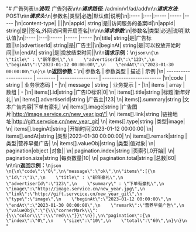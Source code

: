 "# 广告列表\n***说明***: 广告列表\n\n***请求路径***: /admin/v1/ad/add\n\n***请求方法***: POST\n\n***请求头***:\n|参数名|类型|必选|默认值|说明|\n|:----    |:---|:----- |-----   |-----   |\n|content-type| ||||\n|appid| string|是||访问服务的备案id|\n|appid| string|是||签名,外网访问需开启签名|\n\n\n***请求参数***:\n|参数名|类型|必选|说明|默认值|\n|:----    |:---|:----- |-----   |-----   |\n|title| string|是|广告标题||\n|advertiserId| string|是|广告主||\n|beginAt| string|是|可以投放开始时间||\n|endAt| string|是|投放结束时间||\n\n**请求示例：**\n```json\n{\n    \"title\" : \"新年豪礼\",\n    \"advertiserId\":\"123\",\n    \"beginAt\":\"2023-01-12 00:00:00\",\n    \"endAt\":\"2023-01-30 00:00:00\"\n}\n``` \n**返回参数：**\n| 参数名                | 参数类型 | 描述             | 示例                      |\n| --------------------- | -------- | ---------------- | ------------------------- |\n|code                  | string   | 业务状态码         | -                         |\n| message   | string   | 业务提示           | -                         |\n| items               | array | 数组         | -                        |\n| items[].id|string |广告ID标识|0| \n| items[].title|string |标题|新年好礼| \n| items[].advertiserId|string |广告主|123| \n| items[].summary|string |文本广告内容|下单有豪礼| \n| items[].image|string |广告图片|http://image.service.cn/new_year.jpg\"| \n| items[].link|string |链接地址|http://gift.servcice.cn/new_year_git| \n| items[].type|string |类型|image| \n| items[].beginAt|string |开始时间|2023-01-12 00:00:00| \n| items[].endAt|string |类型|2023-01-30 00:00:00| \n| items[].remark|string |类型|营养早餐广告| \n| items[].valueObj|string |类型|值对象| \n| pagination|object |对象|| \n| pagination.index|string |页索引,0开始|| \n| pagination.size|string |每页数量|10| \n| pagination.total|string |总数|60| \n\n\n**返回示例：**\n```json \n{\n\"code\":\"0\",\n\"message\":\"ok\",\n\"items\":[{\n    \"id\":\"1\",\n    \"title\" : \"新年豪礼\",\n    \"advertiserId\":\"123\",\n    \"summary\" : \"下单有豪礼\",\n    \"image\":\"http://image.service.cn/new_year.jpg\",\n    \"link\":\"http://gift.servcice.cn/new_year_git\",\n    \"type\":\"image\",\n    \"beginAt\":\"2023-01-12 00:00:00\",\n    \"endAt\":\"2023-01-30 00:00:00\",\n    \"remark\":\"营养早餐广告\",\n    \"valueObj\":\"{\\\"cornerMark\\\":{\\\"color\\\":\\\"red\\\"}}\"\n}],\n\"pagination\":{\n    \"index\":\"0\",\n    \"size\":\"10\",\n    \"total\":\"60\",\n}\n}\n``` "